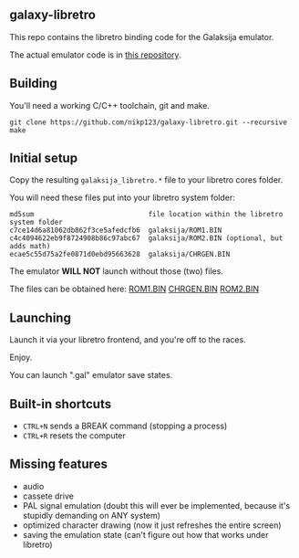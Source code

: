 galaxy-libretro
---------------

This repo contains the libretro binding code for the Galaksija emulator.

The actual emulator code is in [this repository](https://github.com/nikp123/Galaksija-Emulator).


Building
--------

You'll need a working C/C++ toolchain, git and make.

```
git clone https://github.com/nikp123/galaxy-libretro.git --recursive
make
```


Initial setup
-------------

Copy the resulting ``galaksija_libretro.*`` file to your libretro cores folder.

You will need these files put into your libretro system folder:
```
md5sum                            file location within the libretro system folder
c7ce14d6a81062db862f3ce5afedcfb6  galaksija/ROM1.BIN
c4c4094622eb9f8724908b86c97abc67  galaksija/ROM2.BIN (optional, but adds math)
ecae5c55d75a2fe0871d0ebd95663628  galaksija/CHRGEN.BIN
```

The emulator **WILL NOT** launch without those (two) files.

The files can be obtained here:
[ROM1.BIN](https://github.com/mejs/galaksija/blob/master/roms/ROM%20A/ROM_A_with_ROM_B_init_ver_29.bin?raw=true)
[CHRGEN.BIN](https://raw.githubusercontent.com/mejs/galaksija/master/roms/Character%20Generator%20ROM/CHRGEN_MIPRO.BIN)
[ROM2.BIN](https://github.com/mejs/galaksija/blob/master/roms/ROM%20B/ROM_B.bin?raw=true)


Launching
---------

Launch it via your libretro frontend, and you're off to the races.

Enjoy.

You can launch ".gal" emulator save states.


Built-in shortcuts
------------------

 - ``CTRL+N`` sends a BREAK command (stopping a process)
 - ``CTRL+R`` resets the computer


Missing features
----------------

 - audio
 - cassete drive
 - PAL signal emulation (doubt this will ever be implemented, because it's
 stupidly demanding on ANY system)
 - optimized character drawing (now it just refreshes the entire screen)
 - saving the emulation state (can't figure out how that works under libretro)

